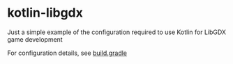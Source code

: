 # kotlin-libgdx
Just a simple example of the configuration required to use Kotlin for LibGDX game development

For configuration details, see [build.gradle](build.gradle)
